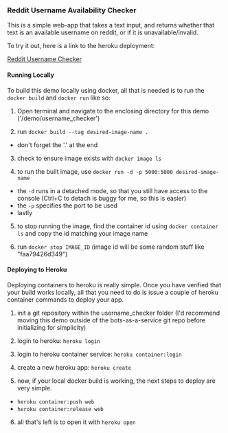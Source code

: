 ### Reddit Username Availability Checker

This is a simple web-app that takes a text input, and returns whether that text is an available username on reddit, or if it is unavailable/invalid.

To try it out, here is a link to the heroku deployment:

[Reddit Username Checker](https://lit-wave-40531.herokuapp.com/)

#### Running Locally
To build this demo locally using docker, all that is needed is to run the `docker build` and `docker run` like so:

1) Open terminal and navigate to the enclosing directory for this demo ('/demo/username_checker')

2) run `docker build --tag desired-image-name .`
* don't forget the '.' at the end

3) check to ensure image exists with `docker image ls`

4) to run the built image, use `docker run -d -p 5000:5000 desired-image-name`

* the `-d` runs in a detached mode, so that you still have access to the console (Ctrl+C to detach is buggy for me, so this is easier)
* the `-p` specifies the port to be used
* lastly

5) to stop running the image, find the container id using `docker container ls` and copy the id matching your image name

6) run `docker stop IMAGE_ID` (image id will be some random stuff like "faa79426d349")


#### Deploying to Heroku

Deploying containers to heroku is really simple. Once you have verified that your build works locally, all that you need to do is issue a couple of heroku container commands to deploy your app.

1) init a git repository within the username_checker folder (I'd recommend moving this demo outside of the bots-as-a-service git repo before initializing for simplicity)

2) login to heroku: `heroku login`

3) login to heroku container service: `heroku container:login`

4) create a new heroku app: `heroku create`

5) now, if your local docker build is working, the next steps to deploy are very simple. 
* `heroku container:push web`
* `heroku container:release web`

6) all that's left is to open it with `heroku open`



